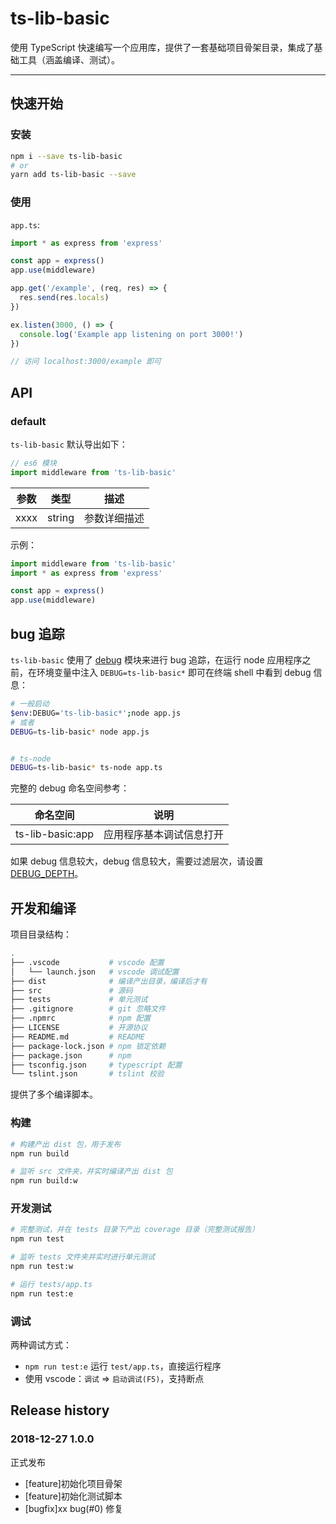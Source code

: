 # ts-lib-basic

使用 TypeScript 快速编写一个应用库，提供了一套基础项目骨架目录，集成了基础工具（涵盖编译、测试）。

----


## 快速开始

### 安装

```bash
npm i --save ts-lib-basic
# or
yarn add ts-lib-basic --save
```

### 使用

`app.ts`:

```ts
import * as express from 'express'

const app = express()
app.use(middleware)

app.get('/example', (req, res) => {
  res.send(res.locals)
})

ex.listen(3000, () => {
  console.log('Example app listening on port 3000!')
})

// 访问 localhost:3000/example 即可
```

## API


### default

`ts-lib-basic` 默认导出如下：

```ts
// es6 模块
import middleware from 'ts-lib-basic'
```

| 参数 | 类型 | 描述 |
| --- | --- | --- |
| xxxx | string | 参数详细描述 |


示例：

```ts
import middleware from 'ts-lib-basic'
import * as express from 'express'

const app = express()
app.use(middleware)

```


## bug 追踪

`ts-lib-basic` 使用了 [debug](https://github.com/visionmedia/debug) 模块来进行 bug 追踪，在运行 node 应用程序之前，在环境变量中注入 `DEBUG=ts-lib-basic*` 即可在终端 shell 中看到 debug 信息：

```bash
# 一般启动
$env:DEBUG='ts-lib-basic*';node app.js
# 或者
DEBUG=ts-lib-basic* node app.js


# ts-node
DEBUG=ts-lib-basic* ts-node app.ts
```

完整的 debug 命名空间参考：

| 命名空间 | 说明 |
| --- | --- |
| ts-lib-basic:app | 应用程序基本调试信息打开 |

如果 debug 信息较大，debug 信息较大，需要过滤层次，请设置 [DEBUG_DEPTH](https://github.com/visionmedia/debug#environment-variables)。

## 开发和编译

项目目录结构：

```bash
.
├── .vscode           # vscode 配置
│   └── launch.json   # vscode 调试配置
├── dist              # 编译产出目录，编译后才有
├── src               # 源码
├── tests             # 单元测试
├── .gitignore        # git 忽略文件
├── .npmrc            # npm 配置
├── LICENSE           # 开源协议
├── README.md         # README
├── package-lock.json # npm 锁定依赖
├── package.json      # npm
├── tsconfig.json     # typescript 配置
└── tslint.json       # tslint 校验
```

提供了多个编译脚本。

### 构建

```bash
# 构建产出 dist 包，用于发布
npm run build

# 监听 src 文件夹，并实时编译产出 dist 包
npm run build:w
```

### 开发测试

```bash
# 完整测试，并在 tests 目录下产出 coverage 目录（完整测试报告）
npm run test

# 监听 tests 文件夹并实时进行单元测试
npm run test:w

# 运行 tests/app.ts
npm run test:e
```

### 调试

两种调试方式：

- `npm run test:e` 运行 `test/app.ts`，直接运行程序
- 使用 vscode：`调试` => `启动调试(F5)`，支持断点

## Release history

### 2018-12-27 1.0.0

正式发布

- [feature]初始化项目骨架
- [feature]初始化测试脚本
- [bugfix]xx bug(#0) 修复